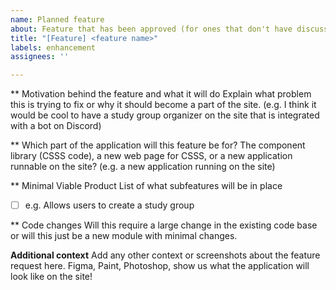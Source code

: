 ```yaml
---
name: Planned feature
about: Feature that has been approved (for ones that don't have discussions)
title: "[Feature] <feature name>"
labels: enhancement
assignees: ''

---
```


** Motivation behind the feature and what it will do
Explain what problem this is trying to fix or why it should become a part of the site. (e.g. I think it would be cool to have a study group organizer on the site that is integrated with a bot on Discord)

** Which part of the application will this feature be for?
The component library (CSSS code), a new web page for CSSS, or a new application runnable on the site? (e.g. a new application running on the site)

** Minimal Viable Product
List of what subfeatures will be in place
- [ ] e.g. Allows users to create a study group

** Code changes
Will this require a large change in the existing code base or will this just be a new module with minimal changes.

**Additional context**
Add any other context or screenshots about the feature request here. Figma, Paint, Photoshop, show us what the application will look like on the site!
